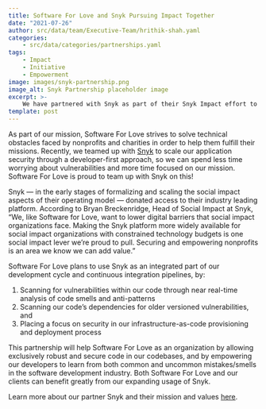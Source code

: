 ```yaml
---
title: Software For Love and Snyk Pursuing Impact Together
date: "2021-07-26"
author: src/data/team/Executive-Team/hrithik-shah.yaml
categories:
    - src/data/categories/partnerships.yaml
tags:
    - Impact
    - Initiative
    - Empowerment
image: images/snyk-partnership.png
image_alt: Snyk Partnership placeholder image
excerpt: >-
    We have partnered with Snyk as part of their Snyk Impact effort to receive in-kind software security and code integration support.
template: post
---
```


As part of our mission, Software For Love strives to solve technical obstacles faced by nonprofits and charities in order to help them fulfill their missions. Recently, we teamed up with [Snyk](https://snyk.io) to scale our application security through a developer-first approach, so we can spend less time worrying about vulnerabilities and more time focused on our mission.  Software For Love is proud to team up with Snyk on this!

Snyk — in the early stages of formalizing and scaling the social impact aspects of their operating model — donated access to their industry leading platform.  According to Bryan Breckenridge, Head of Social Impact at Snyk, “We, like Software for Love, want to lower digital barriers that social impact organizations face.  Making the Snyk platform more widely available for social impact organizations with constrained technology budgets is one social impact lever we’re proud to pull.  Securing and empowering nonprofits is an area we know we can add value.”

Software For Love plans to use Snyk as an integrated part of our development cycle and continuous integration pipelines, by:
1. Scanning for vulnerabilities within our code through near real-time analysis of code smells and anti-patterns
2. Scanning our code’s dependencies for older versioned vulnerabilities, and
3. Placing a focus on security in our infrastructure-as-code provisioning and deployment process

This partnership will help Software For Love as an organization by allowing exclusively robust and secure code in our codebases, and by empowering our developers to learn from both common and uncommon mistakes/smells in the software development industry. Both Software For Love and our clients can benefit greatly from our expanding usage of Snyk.

Learn more about our partner Snyk and their mission and values [here](https://snyk.io/about/).
